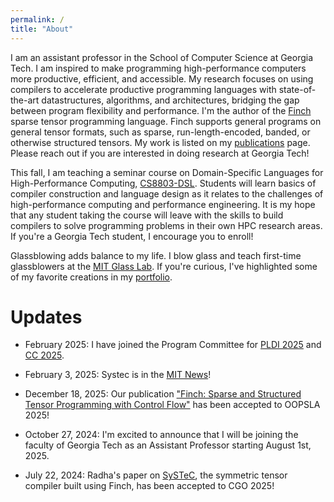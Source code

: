 ```yaml
---
permalink: /
title: "About"
---
```

I am an assistant professor in the School of Computer Science at Georgia Tech. I am inspired to make programming high-performance computers more productive, efficient, and accessible.  My research focuses on using compilers to accelerate productive programming languages with state-of-the-art datastructures, algorithms, and architectures, bridging the gap between program flexibility and performance. I'm the author of the [Finch](https://github.com/willow-ahrens/Finch.jl) sparse tensor programming language. Finch supports general programs on general tensor formats, such as sparse, run-length-encoded, banded, or otherwise structured tensors. My work is listed on my [publications](/publications/) page. Please reach out if you are interested in doing research at Georgia Tech!

This fall, I am teaching a seminar course on Domain-Specific Languages for High-Performance Computing, [CS8803-DSL](https://dsls-for-hpc.github.io/). Students will learn basics of compiler construction and language design as it relates to the challenges of high-performance computing and performance engineering. It is my hope that any student taking the course will leave with the skills to build compilers to solve programming problems in their own HPC research areas. If you're a Georgia Tech student, I encourage you to enroll!

Glassblowing adds balance to my life. I blow glass and teach first-time glassblowers at the [MIT Glass Lab](https://glasslab.scripts.mit.edu/). If you're curious, I've highlighted some of my favorite creations in my [portfolio](/portfolio/).

# Updates

- February 2025: I have joined the Program Committee for [PLDI 2025](https://pldi25.sigplan.org/) and [CC 2025](https://conf.researchr.org/home/CC-2025).

- February 3, 2025: Systec is in the [MIT News](https://news.mit.edu/2025/user-friendly-system-can-help-developers-build-more-efficient-simulations-and-ai-models-0203)!

- December 18, 2025: Our publication ["Finch: Sparse and Structured Tensor Programming with Control Flow"](https://doi.org/10.1145/3720473) has been accepted to OOPSLA 2025!

- October 27, 2024: I'm excited to announce that I will be joining the faculty of Georgia Tech as an Assistant Professor starting August 1st, 2025.

- July 22, 2024: Radha's paper on [SySTeC](https://doi.org/10.48550/arXiv.2406.09266), the symmetric tensor compiler built using Finch, has been accepted to CGO 2025!